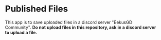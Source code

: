 # Published Files
This app is to save uploaded files in a discord server "EekusGD Community". **Do not upload files in this repository, ask in a discord server to upload a file.** 
